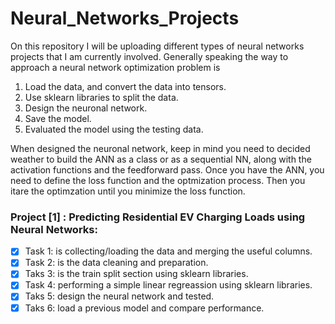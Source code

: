# Neural_Networks_Projects
On this repository I will be uploading different types of neural networks projects that I am currently involved. Generally speaking the way to approach a neural network optimization problem is 
1. Load the data, and convert the data into tensors.
2. Use sklearn libraries to split the data.
3. Design the neuronal network.
4. Save the model.
5. Evaluated the model using the testing data.
  
When designed the neuronal network, keep in mind you need to decided weather to build the ANN as a class or as a sequential NN, along with the activation functions and the feedforward pass. Once you have the ANN, you need to define the loss function and the optmization process. Then you itare the optimzation until you minimize the loss function.

### Project [1] : Predicting Residential EV Charging Loads using Neural Networks:
- [X] Task 1: is collecting/loading the data and merging the useful columns.
- [X] Task 2: is the data cleaning and preparation.
- [X] Taks 3: is the train split section using sklearn libraries.
- [X] Task 4: performing a simple linear regreassion using sklearn libraries.
- [X] Taks 5: design the neural network and tested.
- [X] Taks 6: load a previous model and compare performance.
